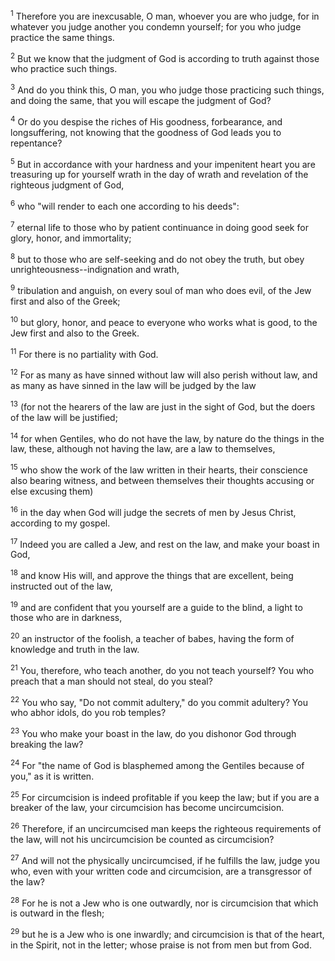 <sup>1</sup> 
Therefore you are inexcusable, O man, whoever you are who judge, for in whatever you judge another you condemn yourself; for you who judge practice the same things. 

<sup>2</sup> 
But we know that the judgment of God is according to truth against those who practice such things. 

<sup>3</sup> 
And do you think this, O man, you who judge those practicing such things, and doing the same, that you will escape the judgment of God? 

<sup>4</sup> 
Or do you despise the riches of His goodness, forbearance, and longsuffering, not knowing that the goodness of God leads you to repentance? 

<sup>5</sup> 
But in accordance with your hardness and your impenitent heart you are treasuring up for yourself wrath in the day of wrath and revelation of the righteous judgment of God, 

<sup>6</sup> 
who "will render to each one according to his deeds": 

<sup>7</sup> 
eternal life to those who by patient continuance in doing good seek for glory, honor, and immortality; 

<sup>8</sup> 
but to those who are self-seeking and do not obey the truth, but obey unrighteousness--indignation and wrath, 

<sup>9</sup> 
tribulation and anguish, on every soul of man who does evil, of the Jew first and also of the Greek; 

<sup>10</sup> 
but glory, honor, and peace to everyone who works what is good, to the Jew first and also to the Greek. 

<sup>11</sup> 
For there is no partiality with God. 

<sup>12</sup> 
For as many as have sinned without law will also perish without law, and as many as have sinned in the law will be judged by the law 

<sup>13</sup> 
(for not the hearers of the law are just in the sight of God, but the doers of the law will be justified; 

<sup>14</sup> 
for when Gentiles, who do not have the law, by nature do the things in the law, these, although not having the law, are a law to themselves, 

<sup>15</sup> 
who show the work of the law written in their hearts, their conscience also bearing witness, and between themselves their thoughts accusing or else excusing them) 

<sup>16</sup> 
in the day when God will judge the secrets of men by Jesus Christ, according to my gospel.

<sup>17</sup> 
Indeed you are called a Jew, and rest on the law, and make your boast in God, 

<sup>18</sup> 
and know His will, and approve the things that are excellent, being instructed out of the law, 

<sup>19</sup> 
and are confident that you yourself are a guide to the blind, a light to those who are in darkness, 

<sup>20</sup> 
an instructor of the foolish, a teacher of babes, having the form of knowledge and truth in the law. 

<sup>21</sup> 
You, therefore, who teach another, do you not teach yourself? You who preach that a man should not steal, do you steal? 

<sup>22</sup> 
You who say, "Do not commit adultery," do you commit adultery? You who abhor idols, do you rob temples? 

<sup>23</sup> 
You who make your boast in the law, do you dishonor God through breaking the law? 

<sup>24</sup> 
For "the name of God is blasphemed among the Gentiles because of you," as it is written.

<sup>25</sup> 
For circumcision is indeed profitable if you keep the law; but if you are a breaker of the law, your circumcision has become uncircumcision. 

<sup>26</sup> 
Therefore, if an uncircumcised man keeps the righteous requirements of the law, will not his uncircumcision be counted as circumcision? 

<sup>27</sup> 
And will not the physically uncircumcised, if he fulfills the law, judge you who, even with your written code and circumcision, are a transgressor of the law? 

<sup>28</sup> 
For he is not a Jew who is one outwardly, nor is circumcision that which is outward in the flesh; 

<sup>29</sup> 
but he is a Jew who is one inwardly; and circumcision is that of the heart, in the Spirit, not in the letter; whose praise is not from men but from God.